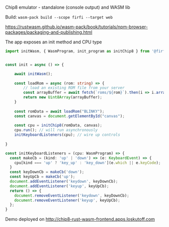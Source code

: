 Chip8 emulator - standalone (console output) and WASM lib

Build: `wasm-pack build --scope firfi --target web`

https://rustwasm.github.io/wasm-pack/book/tutorials/npm-browser-packages/packaging-and-publishing.html

The app exposes an init method and CPU type

```typescript
import initWasm, { WasmProgram, init_program as initChip8 } from '@firfi/rust-wasm-chip8';


const init = async () => {

    await initWasm();
  
    const loadRom = async (rom: string) => {
        // load an existing ROM file from your server
        const arrayBuffer = await fetch(`roms/${rom}`).then(i => i.arrayBuffer());
        return new Uint8Array(arrayBuffer);
    }
    
    const romData = await loadRom("BLINKY");
    const canvas = document.getElementById("canvas");
    
    const cpu = initChip8(romData, canvas);
    cpu.run(); // will run asynchronously
    initKeyboardListeners(cpu); // wire up controls
    
}

const initKeyboardListeners = (cpu: WasmProgram) => {
  const makeCb = (kind: 'up' | 'down') => (e: KeyboardEvent) => {
    cpu[kind === 'up' ? 'key_up' : 'key_down'](e.which || e.keyCode);
  }
  const keyDownCb = makeCb('down');
  const keyUpCb = makeCb('up');
  document.addEventListener('keydown', keyDownCb);
  document.addEventListener('keyup', keyUpCb);
  return () => {
    document.removeEventListener('keydown', keyDownCb);
    document.removeEventListener('keyup', keyUpCb);
  };
}

```

Demo deployed on http://chip8-rust-wasm-frontend.apps.loskutoff.com